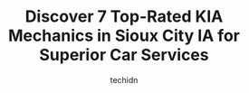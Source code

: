 ---
layout: ampstory
image: https://images.unsplash.com/photo-1580014317999-e9f1936787a5?ixlib=rb-4.0.3&ixid=MnwxMjA3fDB8MHxwaG90by1wYWdlfHx8fGVufDB8fHx8&auto=format&fit=crop&w=640&h=853&q=80
author: techidn
featured: false
description: For top-quality automotive repairs and maintenance, visit the 7 best KIA Mechanic in Sioux City IA, USA. Their reputation for excellence and their dedication to customer satisfaction make th
title: Discover 7 Top-Rated KIA Mechanics in Sioux City IA for Superior Car Services
cover:
   title: Discover 7 Top-Rated KIA Mechanics in Sioux City IA for Superior Car Services
   subtitle: Rickpate
   background: https://images.unsplash.com/photo-1580014317999-e9f1936787a5?ixlib=rb-4.0.3&ixid=MnwxMjA3fDB8MHxwaG90by1wYWdlfHx8fGVufDB8fHx8&auto=format&fit=crop&w=640&h=853&q=80

pages: 
 - layout: thirds
   top: <h1>#1 Sioux City Ford Lincoln</h1>
   bottom: "<p>Unbelievable excellent service.Got my son & family (prca - cookie the Clown) back on the road with a major repair 2 days ahead of promised date.  Easy to work with by pho</p>"
   background: https://www.knot35.com/toplist/wp-content/uploads/2023/06/best-kia-mechanic-1-in-sioux-city-ia-1685835616.jpeg
   backgroundblur: true
 - layout: thirds
   top: <h1>#2 Vern Eide Honda Sioux City</h1>
   bottom: "<p>4625 Singing Hills Blvd, Sioux City, IA 51106, United States</p>"
   background: https://www.knot35.com/toplist/wp-content/uploads/2023/06/best-kia-mechanic-2-in-sioux-city-ia-1685835617.jpeg
   cta:
      link: https://www.knot35.com/toplist/discover-7-top-rated-kia-mechanics-in-sioux-city-ia-for-superior-car-services/
      text: Discover 7 Top-Rated KIA Mechanics in Sioux City IA for Superior Car Services
 - layout: thirds
   top: <h1>#3 Tires Tires Tires</h1>
   bottom: "<p>329 W 19th St, Sioux City, IA 51103, United States</p>"
   background: https://www.knot35.com/toplist/wp-content/uploads/2023/06/best-kia-mechanic-3-in-sioux-city-ia-1685835617.jpeg
   cta:
      link: https://www.knot35.com/toplist/discover-7-top-rated-kia-mechanics-in-sioux-city-ia-for-superior-car-services/
      text: Discover 7 Top-Rated KIA Mechanics in Sioux City IA for Superior Car Services
 - layout: thirds
   top: <h1>#4 Billion Auto - Buick GMC in Sioux City</h1>
   bottom: "<p>4300 Southgate Dr, Sioux City, IA 51106, United States</p>"
   background: https://images.unsplash.com/photo-1597773150796-e5c14ebecbf5?ixlib=rb-4.0.3&ixid=MnwxMjA3fDB8MHxwaG90by1wYWdlfHx8fGVufDB8fHx8&auto=format&fit=crop&w=640&h=853&q=80
   cta:
      link: https://www.knot35.com/toplist/discover-7-top-rated-kia-mechanics-in-sioux-city-ia-for-superior-car-services/
      text: Discover 7 Top-Rated KIA Mechanics in Sioux City IA for Superior Car Services
 - layout: thirds
   top: <h1>#5 Jensen Mazda</h1>
   bottom: "<p>3909 Stadium Dr, Sioux City, IA 51106, United States</p>"
   background: https://images.unsplash.com/photo-1549241520-425e3dfc01cb?ixlib=rb-4.0.3&ixid=MnwxMjA3fDB8MHxwaG90by1wYWdlfHx8fGVufDB8fHx8&auto=format&fit=crop&w=640&h=853&q=80
   cta:
      link: https://www.knot35.com/toplist/discover-7-top-rated-kia-mechanics-in-sioux-city-ia-for-superior-car-services/
      text: Discover 7 Top-Rated KIA Mechanics in Sioux City IA for Superior Car Services
 - layout: thirds
   top: <h1>#6 Billion Auto - Nissan in Sioux City</h1>
   bottom: "<p>3715 Singing Hills Blvd, Sioux City, IA 51106, United States</p>"
   background: https://images.unsplash.com/photo-1608501821300-4f99e58bba77?ixlib=rb-4.0.3&ixid=MnwxMjA3fDB8MHxwaG90by1wYWdlfHx8fGVufDB8fHx8&auto=format&fit=crop&w=640&h=853&q=80
   cta:
      link: https://www.knot35.com/toplist/discover-7-top-rated-kia-mechanics-in-sioux-city-ia-for-superior-car-services/
      text: Discover 7 Top-Rated KIA Mechanics in Sioux City IA for Superior Car Services
 - layout: thirds
   top: <h1>#7 Billion Auto - Kia in Sioux City</h1>
   bottom: "<p>3701 Singing Hills Blvd, Sioux City, IA 51106, United States</p>"
   background: https://images.unsplash.com/photo-1567360425618-1594206637d2?ixlib=rb-4.0.3&ixid=MnwxMjA3fDB8MHxwaG90by1wYWdlfHx8fGVufDB8fHx8&auto=format&fit=crop&w=640&h=853&q=80
   cta:
      link: https://www.knot35.com/toplist/discover-7-top-rated-kia-mechanics-in-sioux-city-ia-for-superior-car-services/
      text: Discover 7 Top-Rated KIA Mechanics in Sioux City IA for Superior Car Services
 - layout: thirds
   middle: Continue reading...
   background: https://images.unsplash.com/photo-1489694553447-4c9339da310d?ixlib=rb-4.0.3&ixid=MnwxMjA3fDB8MHxwaG90by1wYWdlfHx8fGVufDB8fHx8&auto=format&fit=crop&w=640&h=853&q=80
   cta:
      link: https://www.knot35.com/toplist/discover-7-top-rated-kia-mechanics-in-sioux-city-ia-for-superior-car-services/
      text: Discover 7 Top-Rated KIA Mechanics in Sioux City IA for Superior Car Services
      
---